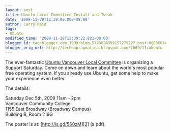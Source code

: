 ```yaml
---
layout: post
title: Ubuntu Local Committee Install and Tweak
date: '2009-11-28T12:39:00.000-08:00'
author: Larry Reid
tags:
- Ubuntu
modified_time: '2009-11-28T12:39:22.821-08:00'
blogger_id: tag:blogger.com,1999:blog-5778824359157275227.post-8003604429487078369
blogger_orig_url: http://technopragmatica.blogspot.com/2009/11/ubuntu-local-committee-install-and.html
---
```


The ever-fantastic [Ubuntu Vancouver Local Committee][1] is organizing a
Support Saturday. Come on down and learn about the world's most popular
free operating system. If you already use Ubuntu, get some help to make
your experience even better.  
  
The details:   
  
Saturday Dec 5th, 2009 11am - 2pm  
Vancouver Community College  
1155 East Broadway (Broadway Campus)  
Building B, Room 219G  
  
The poster is at: [http://is.gd/560zM][2] (a pdf).



[1]: https://wiki.ubuntu.com/CanadianTeam/Vancouver
[2]: http://is.gd/560zM
